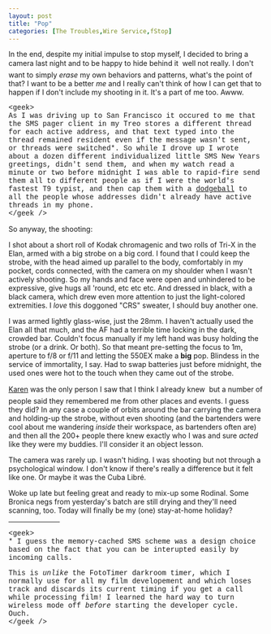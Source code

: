 ```yaml
---
layout: post
title: "Pop"
categories: [The Troubles,Wire Service,fStop]
---
```

In the end, despite my initial impulse to stop myself, I decided to bring a camera last night and to be happy to hide behind it &#151; well not really. I don't want to simply <i>erase</i> my own behaviors and patterns, what's the point of that? I want to be a better <i>me</i> and I really can't think of how I can get that to happen if I don't include my shooting in it. It's a part of me too. Awww.

<span style="font-family: courier, monaco;">&lt;geek&gt;<br>As I was driving up to San Francisco it occured to me that the SMS pager client in my Treo stores a different thread for each active address, and that text typed into the thread remained resident even if the message wasn't sent, or threads were switched*. So while I drove up I wrote about a dozen different individualized little SMS New Years greetings, didn't send them, and when my watch read a minute or two before midnight I was able to rapid-fire send them all to different people as if I were the world's fastest T9 typist, and then cap them with a <a href="http://www.dodgeball.com/"><span style="font-family: courier, monaco;">dodgeball</span></a> to all the people whose addresses didn't already have active threads in my phone.<br>&lt;/geek /&gt;</span>

So anyway, the shooting:

I shot about a short roll of Kodak chromagenic and two rolls of Tri-X in the Elan, armed with a big strobe on a big cord. I found that I could keep the strobe, with the head aimed up parallel to the body, comfortably in my pocket, cords connected, with the camera on my shoulder when I wasn't actively shooting. So my hands and face were open and unhindered to be expressive, give hugs all 'round, etc etc etc. And dressed in black, with a black camera, which drew even more attention to just the light-colored extremities. I <i>love</i> this doggoned "CRS" sweater, I should buy another one.

I was armed lightly glass-wise, just the 28mm. I haven't actually used the Elan all that much, and the AF had a terrible time locking in the dark, crowded bar. Couldn't focus manually if my left hand was busy holding the strobe (or a drink. Or both). So that meant pre-setting the focus to 1m, aperture to f/8 or f/11 and letting the 550EX make a <b>big</b> pop. Blindess in the service of immortality, I say. Had to swap batteries just before midnight, the used ones were hot to the touch when they came out of the strobe.

<a href="http://www.kareneasonphotography.com/">Karen</a> was the only person I saw that I think I already knew &#151; but a number of people said they remembered me from other places and events. I guess they did? In any case a couple of orbits around the bar carrying the camera and holding-up the strobe, without even shooting (and the bartenders were cool about me wandering <i>inside</i> their workspace, as bartenders often are) and then all the 200+ people there knew exactly who I was and sure <i>acted</i> like they were my buddies. I'll consider it an object lesson.

The camera was rarely up. I wasn't hiding. I was shooting but not through a psychological window. I don't know if there's really a difference but it felt like one. Or maybe it was the Cuba Libr&eacute;.

Woke up late but feeling great and ready to mix-up some Rodinal. Some Bronica negs from yesterday's batch are still drying and they'll need scanning, too. Today will finally be my (one) stay-at-home holiday?

<hr align="center" width="20%">

<span style="font-family: courier, monaco;">&lt;geek&gt;<br>* I guess the memory-cached SMS scheme was a design choice based on the fact that you can be interupted easily by incoming calls.</span>

<span style="font-family: courier, monaco;">This is *unlike* the FotoTimer darkroom timer, which I normally use for all my film developement and which loses track and discards its current timing if you get a call while processing film! I learned the hard way to turn wireless mode off *before* starting the developer cycle. Ouch.<br>&lt;/geek /&gt;</span>
